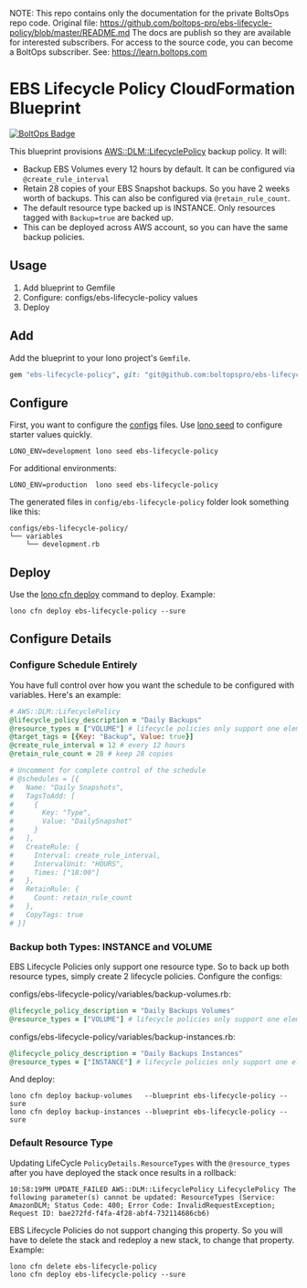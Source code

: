 <!-- note marker start -->
NOTE: This repo contains only the documentation for the private BoltsOps repo code.
Original file: https://github.com/boltops-pro/ebs-lifecycle-policy/blob/master/README.md
The docs are publish so they are available for interested subscribers.
For access to the source code, you can become a BoltOps subscriber.
See: https://learn.boltops.com

<!-- note marker end -->

# EBS Lifecycle Policy CloudFormation Blueprint

[![BoltOps Badge](https://img.boltops.com/boltops/badges/boltops-badge.png)](https://www.boltops.com)

This blueprint provisions [AWS::DLM::LifecyclePolicy](https://docs.aws.amazon.com/AWSCloudFormation/latest/UserGuide/aws-resource-dlm-lifecyclepolicy.html#cfn-dlm-lifecyclepolicy-description) backup policy.  It will:

* Backup EBS Volumes every 12 hours by default. It can be configured via `@create_rule_interval`
* Retain 28 copies of your EBS Snapshot backups. So you have 2 weeks worth of backups. This can also be configured via `@retain_rule_count`.
* The default resource type backed up is INSTANCE. Only resources tagged with `Backup=true` are backed up.
* This can be deployed across AWS account, so you can have the same backup policies.

## Usage

1. Add blueprint to Gemfile
2. Configure: configs/ebs-lifecycle-policy values
3. Deploy

## Add

Add the blueprint to your lono project's `Gemfile`.

```ruby
gem "ebs-lifecycle-policy", git: "git@github.com:boltopspro/ebs-lifecycle-policy.git"
```

## Configure

First, you want to configure the [configs](https://lono.cloud/docs/core/configs/) files. Use [lono seed](https://lono.cloud/reference/lono-seed/) to configure starter values quickly.

    LONO_ENV=development lono seed ebs-lifecycle-policy

For additional environments:

    LONO_ENV=production  lono seed ebs-lifecycle-policy

The generated files in `config/ebs-lifecycle-policy` folder look something like this:

    configs/ebs-lifecycle-policy/
    └── variables
        └── development.rb

## Deploy

Use the [lono cfn deploy](http://lono.cloud/reference/lono-cfn-deploy/) command to deploy. Example:

    lono cfn deploy ebs-lifecycle-policy --sure

## Configure Details

### Configure Schedule Entirely

You have full control over how you want the schedule to be configured with variables. Here's an example:

```ruby
# AWS::DLM::LifecyclePolicy
@lifecycle_policy_description = "Daily Backups"
@resource_types = ["VOLUME"] # lifecycle policies only support one element, so ["INSTANCE"] or ["VOLUME"]
@target_tags = [{Key: "Backup", Value: true}]
@create_rule_interval = 12 # every 12 hours
@retain_rule_count = 28 # keep 28 copies

# Uncomment for complete control of the schedule
# @schedules = [{
#   Name: "Daily Snapshots",
#   TagsToAdd: [
#     {
#       Key: "Type",
#       Value: "DailySnapshot"
#     }
#   ],
#   CreateRule: {
#     Interval: create_rule_interval,
#     IntervalUnit: "HOURS",
#     Times: ["18:00"]
#   },
#   RetainRule: {
#     Count: retain_rule_count
#   },
#   CopyTags: true
# }]
```

### Backup both Types: INSTANCE and VOLUME

EBS Lifecycle Policies only support one resource type. So to back up both resource types, simply create 2 lifecycle policies. Configure the configs:

configs/ebs-lifecycle-policy/variables/backup-volumes.rb:

```ruby
@lifecycle_policy_description = "Daily Backups Volumes"
@resource_types = ["VOLUME"] # lifecycle policies only support one element, so ["INSTANCE"] or ["VOLUME"]
```

configs/ebs-lifecycle-policy/variables/backup-instances.rb:

```ruby
@lifecycle_policy_description = "Daily Backups Instances"
@resource_types = ["INSTANCE"] # lifecycle policies only support one element, so ["INSTANCE"] or ["VOLUME"]
```

And deploy:

    lono cfn deploy backup-volumes   --blueprint ebs-lifecycle-policy --sure
    lono cfn deploy backup-instances --blueprint ebs-lifecycle-policy --sure

### Default Resource Type

Updating LifeCycle `PolicyDetails.ResourceTypes` with the `@resource_types` after you have deployed the stack once results in a rollback:

    10:58:19PM UPDATE_FAILED AWS::DLM::LifecyclePolicy LifecyclePolicy The following parameter(s) cannot be updated: ResourceTypes (Service: AmazonDLM; Status Code: 400; Error Code: InvalidRequestException; Request ID: bae272fd-f4fa-4f28-abf4-732114686cb6)

EBS Lifecycle Policies do not support changing this property. So you will have to delete the stack and redeploy a new stack, to change that property. Example:

    lono cfn delete ebs-lifecycle-policy
    lono cfn deploy ebs-lifecycle-policy --sure
